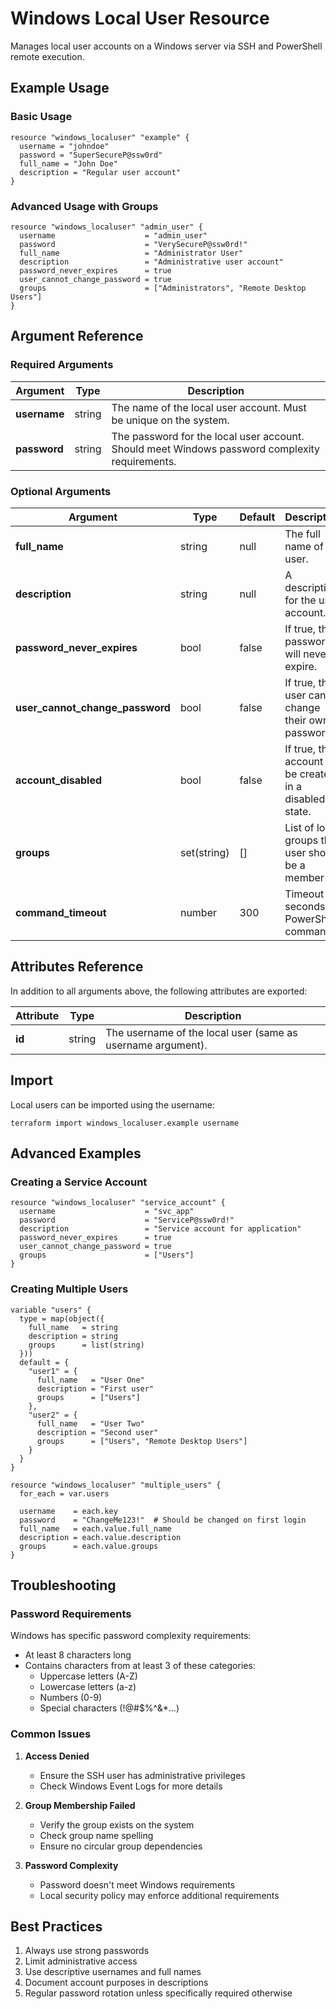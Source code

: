 # Windows Local User Resource

Manages local user accounts on a Windows server via SSH and PowerShell remote execution.

## Example Usage

### Basic Usage

```hcl
resource "windows_localuser" "example" {
  username = "johndoe"
  password = "SuperSecureP@ssw0rd"
  full_name = "John Doe"
  description = "Regular user account"
}
```

### Advanced Usage with Groups

```hcl
resource "windows_localuser" "admin_user" {
  username                    = "admin_user"
  password                    = "VerySecureP@ssw0rd!"
  full_name                   = "Administrator User"
  description                 = "Administrative user account"
  password_never_expires      = true
  user_cannot_change_password = true
  groups                      = ["Administrators", "Remote Desktop Users"]
}
```

## Argument Reference

### Required Arguments

| Argument | Type | Description |
|----------|------|-------------|
| **username** | string | The name of the local user account. Must be unique on the system. |
| **password** | string | The password for the local user account. Should meet Windows password complexity requirements. |

### Optional Arguments

| Argument | Type | Default | Description |
|----------|------|---------|-------------|
| **full_name** | string | null | The full name of the user. |
| **description** | string | null | A description for the user account. |
| **password_never_expires** | bool | false | If true, the password will never expire. |
| **user_cannot_change_password** | bool | false | If true, the user cannot change their own password. |
| **account_disabled** | bool | false | If true, the account will be created in a disabled state. |
| **groups** | set(string) | [] | List of local groups this user should be a member of. |
| **command_timeout** | number | 300 | Timeout in seconds for PowerShell commands. |

## Attributes Reference

In addition to all arguments above, the following attributes are exported:

| Attribute | Type | Description |
|-----------|------|-------------|
| **id** | string | The username of the local user (same as username argument). |

## Import

Local users can be imported using the username:

```shell
terraform import windows_localuser.example username
```

## Advanced Examples

### Creating a Service Account

```hcl
resource "windows_localuser" "service_account" {
  username                    = "svc_app"
  password                    = "ServiceP@ssw0rd!"
  description                 = "Service account for application"
  password_never_expires      = true
  user_cannot_change_password = true
  groups                      = ["Users"]
}
```

### Creating Multiple Users

```hcl
variable "users" {
  type = map(object({
    full_name   = string
    description = string
    groups      = list(string)
  }))
  default = {
    "user1" = {
      full_name   = "User One"
      description = "First user"
      groups      = ["Users"]
    },
    "user2" = {
      full_name   = "User Two"
      description = "Second user"
      groups      = ["Users", "Remote Desktop Users"]
    }
  }
}

resource "windows_localuser" "multiple_users" {
  for_each = var.users

  username    = each.key
  password    = "ChangeMe123!"  # Should be changed on first login
  full_name   = each.value.full_name
  description = each.value.description
  groups      = each.value.groups
}
```

## Troubleshooting

### Password Requirements

Windows has specific password complexity requirements:
- At least 8 characters long
- Contains characters from at least 3 of these categories:
  - Uppercase letters (A-Z)
  - Lowercase letters (a-z)
  - Numbers (0-9)
  - Special characters (!@#$%^&*...)

### Common Issues

1. **Access Denied**
   - Ensure the SSH user has administrative privileges
   - Check Windows Event Logs for more details

2. **Group Membership Failed**
   - Verify the group exists on the system
   - Check group name spelling
   - Ensure no circular group dependencies

3. **Password Complexity**
   - Password doesn't meet Windows requirements
   - Local security policy may enforce additional requirements

## Best Practices

1. Always use strong passwords
2. Limit administrative access
3. Use descriptive usernames and full names
4. Document account purposes in descriptions
5. Regular password rotation unless specifically required otherwise